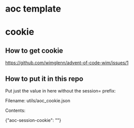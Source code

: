 # aoc template

# cookie
## How to get cookie
https://github.com/wimglenn/advent-of-code-wim/issues/1

## How to put it in this repo
Put just the value in here without the session= prefix:

Filename: utils/aoc\_cookie.json

Contents:

{"aoc-session-cookie": ""}
